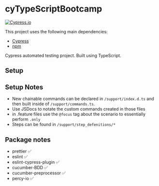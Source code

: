 # cyTypeScriptBootcamp
[![Cypress.io](https://img.shields.io/badge/tested%20with-Cypress-04C38E.svg)](https://www.cypress.io/)

This project uses the following main dependencies: 

- [Cypress](https://www.npmjs.com/package/cypress)
- [npm](https://www.npmjs.com/package/npm)


Cypress automated testing project. Built using TypeScript.

## Setup

## Setup Notes
* New chainable commands can be declared in `/support/index.d.ts` and then built inside of `/support/commands.ts`.
* Use JSDocs to notate the custom commands created in those files
* in .feature files use the `@focus` tag about the scenario to essentially perform `.only`
* Steps can be found in `/support/step_defenitions/*` 

## Package notes

* prettier :white_check_mark:
* eslint :white_check_mark:
* eslint-cypress-plugin :white_check_mark:
* cucumber-BDD :white_check_mark:
* cucumber-preprocessor :white_check_mark:
* percy-io :white_check_mark: 
